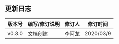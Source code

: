 ## 更新日志

| 版本号 | 编写/修订说明 | 修订人 | 修订时间   |
| ------ | ------------- | ------ | ---------- |
| v0.3.0 | 文档创建        | 李阿龙 | 2020/03/9 |
